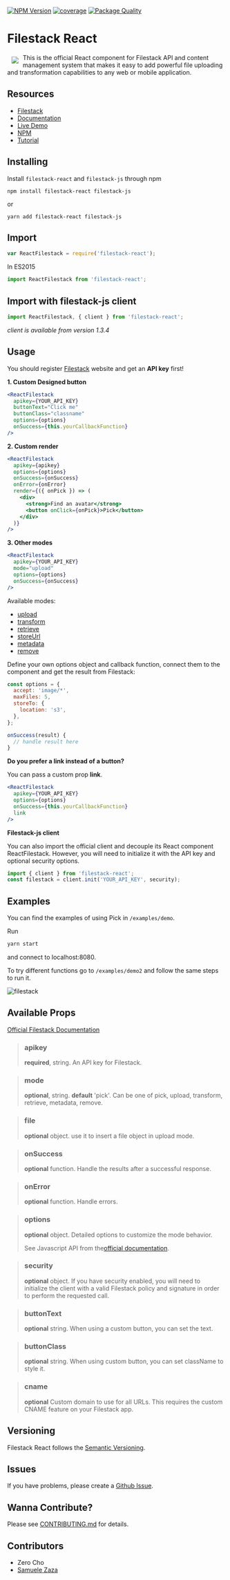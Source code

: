 [![NPM Version](https://img.shields.io/badge/npm-1.3.8-red.svg)](https://www.npmjs.com/package/filestack-react)
[![coverage](https://img.shields.io/badge/coverage-100%25-red.svg)](https://www.npmjs.com/package/filestack-react)
[![Package Quality](http://npm.packagequality.com/shield/react-filestack.svg)](http://packagequality.com/#?package=react-filestack)

# Filestack React
<a href="https://www.filestack.com"><img src="https://filestack.com/themes/filestack/assets/images/press-articles/color.svg" align="left" hspace="10" vspace="6"></a> This is the official React component for Filestack API and content management system that makes it easy to add powerful file uploading and transformation capabilities to any web or mobile application.

## Resources

* [Filestack](https://www.filestack.com)
* [Documentation](https://www.filestack.com/docs)
* [Live Demo](https://www.zerocho.com/portfolio/ReactFilestack)
* [NPM](https://npmjs.com/package/filestack-react)
* [Tutorial](https://blog.filestack.com/product-updates/react-package/)

## Installing

Install ``filestack-react`` and ``filestack-js`` through npm

```shell
npm install filestack-react filestack-js
```
or
```shell
yarn add filestack-react filestack-js
```
## Import
```javascript
var ReactFilestack = require('filestack-react');
```
In ES2015
```javascript
import ReactFilestack from 'filestack-react';
```

## Import with filestack-js client
```javascript
import ReactFilestack, { client } from 'filestack-react';
```
*client is available from version 1.3.4*

## Usage
You should register [Filestack](https://www.filestack.com) website and get an **API key** first!

**1. Custom Designed button**
```jsx
<ReactFilestack
  apikey={YOUR_API_KEY}
  buttonText="Click me"
  buttonClass="classname"
  options={options}
  onSuccess={this.yourCallbackFunction}
/>
```

**2. Custom render**
```jsx
<ReactFilestack
  apikey={apikey}
  options={options}
  onSuccess={onSuccess}
  onError={onError}
  render={({ onPick }) => (
    <div>
      <strong>Find an avatar</strong>
      <button onClick={onPick}>Pick</button>
    </div>
  )}
/>
```

**3. Other modes**
```jsx
<ReactFilestack
  apikey={YOUR_API_KEY}
  mode="upload"
  options={options}
  onSuccess={onSuccess}
/>
```

Available modes:
* [upload](https://www.filestack.com/docs/javascript-api/upload-v3)
* [transform](https://www.filestack.com/docs/javascript-api/transform-v3)
* [retrieve](https://www.filestack.com/docs/javascript-api/retrieve-v3)
* [storeUrl](https://www.filestack.com/docs/javascript-api/store-url-v3)
* [metadata](https://www.filestack.com/docs/javascript-api/metadata-v3)
* [remove](https://www.filestack.com/docs/javascript-api/remove-v3)

Define your own options object and callback function, connect them to the component and get the result from Filestack:


```javascript
const options = {
  accept: 'image/*',
  maxFiles: 5,
  storeTo: {
    location: 's3',
  },
};

onSuccess(result) {
  // handle result here
}
```

**Do you prefer a link instead of a button?**

You can pass a custom prop **link**.
```jsx
<ReactFilestack
  apikey={YOUR_API_KEY}
  options={options}
  onSuccess={this.yourCallbackFunction}
  link
/>
```

**Filestack-js client**

You can also import the official client and decouple its React component ReactFilestack.
However, you will need to initialize it with the API key and optional security options.

```javascript
import { client } from 'filestack-react';
const filestack = client.init('YOUR_API_KEY', security);
```

## Examples

You can find the examples of using Pick in ``/examples/demo``.

Run

```javascript
yarn start
```

and connect to localhost:8080.

To try different functions go to ``/examples/demo2`` and follow the same steps to run it.

![filestack](https://cloud.githubusercontent.com/assets/10962668/23750309/ac3e1080-050f-11e7-922d-ee9deb8251a3.png)


## Available Props
[Official Filestack Documentation](https://filestack.com/docs)

> ### apikey
> **required**, string. An API key for Filestack.

> ### mode
> **optional**, string. **default** 'pick'. Can be one of pick, upload, transform, retrieve, metadata, remove.

> ### file
> **optional** object. use it to insert a file object in upload mode.

> ### onSuccess
> **optional** function. Handle the results after a successful response.

> ### onError
> **optional** function. Handle errors.

> ### options
> **optional** object. Detailed options to customize the mode behavior.
>
> See Javascript API from  the[official documentation](https://filestack.com/docs).

> ### security
> **optional** object. If you have security enabled, you will need to initialize
the client with a valid Filestack policy and signature in order to perform the requested call.

> ### buttonText
> **optional** string. When using a custom button, you can set the text.

> ### buttonClass
> **optional** string. When using custom button, you can set className to style it.

> ### cname
> **optional** Custom domain to use for all URLs. This requires the custom CNAME feature on your Filestack app.

## Versioning
Filestack React follows the [Semantic Versioning](http://semver.org/).

## Issues
If you have problems, please create a [Github Issue](https://github.com/filestack/filestack-react/issues).

## Wanna Contribute?
Please see [CONTRIBUTING.md](https://github.com/filestack/filestack-react/blob/master/CONTRIBUTING.md) for details.

## Contributors
- Zero Cho
- [Samuele Zaza](https://github.com/samuxyz)
